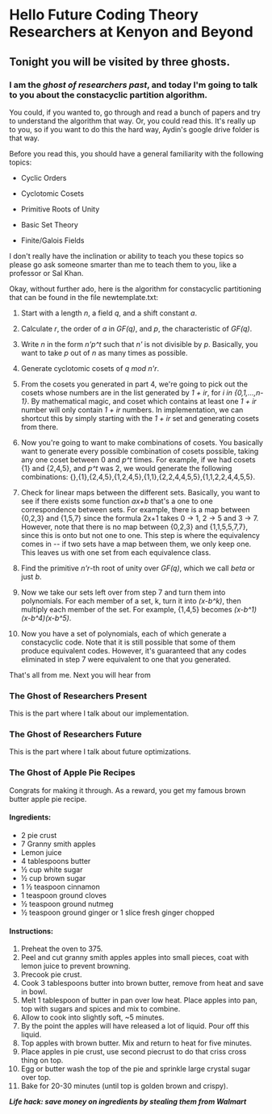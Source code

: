 # Hello Future Coding Theory Researchers at Kenyon and Beyond

## Tonight you will be visited by three ghosts. 

### I am the *ghost of researchers past*, and today I'm going to talk to you about the constacyclic partition algorithm.

You could, if you wanted to, go through and read a bunch of papers and try to understand the algorithm that way. Or, you could read this. It's really up to you, so if you want to do this the hard way, Aydin's google drive folder is that way.

Before you read this, you should have a general familiarity with the following topics:

- Cyclic Orders

- Cyclotomic Cosets

- Primitive Roots of Unity

- Basic Set Theory

- Finite/Galois Fields

I don't really have the inclination or ability to teach you these topics so please go ask someone smarter than me to teach them to you, like a professor or Sal Khan.

Okay, without further ado, here is the algorithm for constacyclic partitioning that can be found in the file newtemplate.txt:

1. Start with a length *n*, a field *q*, and a shift constant *a*.

2. Calculate *r*, the order of *a* in *GF(q)*, and *p*, the characteristic of *GF(q)*.

3. Write *n* in the form *n'p^t* such that *n'* is not divisible by *p*. Basically, you want to take *p* out of *n* as many times as possible.

4. Generate cyclotomic cosets of *q mod n'r*.

5. From the cosets you generated in part 4, we're going to pick out the cosets whose numbers are in the list generated by *1 + ir*, for *i in {0,1,...,n-1}*. By mathematical magic, and coset which contains at least one *1 + ir* number will only contain *1 + ir* numbers. In implementation, we can shortcut this by simply starting with the *1 + ir* set and generating cosets from there.

6. Now you're going to want to make combinations of cosets. You basically want to generate every possible combination of cosets possible, taking any one coset between 0 and *p^t* times. For example, if we had cosets {1} and {2,4,5}, and *p^t* was 2, we would generate the following combinations: {},{1},{2,4,5},{1,2,4,5},{1,1},{2,2,4,4,5,5},{1,1,2,2,4,4,5,5}.

7. Check for linear maps between the different sets. Basically, you want to see if there exists some function *ax+b* that's a one to one correspondence between sets. For example, there is a map between {0,2,3} and {1,5,7} since the formula 2x+1 takes 0 -> 1, 2 -> 5 and 3 -> 7. However, note that there is no map between {0,2,3} and {1,1,5,5,7,7}, since this is onto but not one to one. This step is where the equivalency comes in -- if two sets have a map between them, we only keep one. This leaves us with one set from each equivalence class.

8. Find the primitive *n'r*-th root of unity over *GF(q)*, which we call *beta* or just *b*.

9. Now we take our sets left over from step 7 and turn them into polynomials. For each member of a set, k, turn it into *(x-b^k)*, then multiply each member of the set. For example, {1,4,5} becomes *(x-b^1)(x-b^4)(x-b^5)*.

10. Now you have a set of polynomials, each of which generate a constacyclic code. Note that it is still possible that some of them produce equivalent codes. However, it's guaranteed that any codes eliminated in step 7 were equivalent to one that you generated.

That's all from me. Next you will hear from

### The Ghost of Researchers Present

This is the part where I talk about our implementation.

### The Ghost of Researchers Future

This is the part where I talk about future optimizations.

### The Ghost of Apple Pie Recipes

Congrats for making it through. As a reward, you get my famous brown butter apple pie recipe.

#### Ingredients:

- 2 pie crust
- 7 Granny smith apples
- Lemon juice
- 4 tablespoons butter
- ½ cup white sugar
- ½ cup brown sugar
- 1 ½ teaspoon cinnamon
- 1 teaspoon ground cloves
- ½ teaspoon ground nutmeg
- ½ teaspoon ground ginger or 1 slice fresh ginger chopped

#### Instructions:
1. Preheat the oven to 375.
2. Peel and cut granny smith apples apples into small pieces, coat with lemon juice to prevent browning.
3. Precook pie crust.
4. Cook 3 tablespoons butter into brown butter, remove from heat and save in bowl.
5. Melt 1 tablespoon of butter in pan over low heat. Place apples into pan, top with sugars and spices and mix to combine.
6. Allow to cook into slightly soft, ~5 minutes.
7. By the point the apples will have released a lot of liquid. Pour off this liquid.
8. Top apples with brown butter. Mix and return to heat for five minutes.
9. Place apples in pie crust, use second piecrust to do that criss cross thing on top.
10. Egg or butter wash the top of the pie and sprinkle large crystal sugar over top.
11. Bake for 20-30 minutes (until top is golden brown and crispy).

***Life hack: save money on ingredients by stealing them from  Walmart***